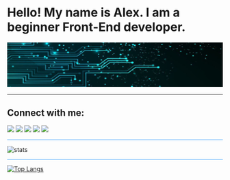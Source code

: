 
# Hello! My name is Alex. I am a beginner Front-End developer.

<!-- [![img](/header-img-1.jpg)](https://twitter.com/Grigoren_com) -->

[![img](/header-img-2.jpg)](https://twitter.com/Grigoren_com)

<!-- [![img](/header-img-3.jpg)](https://twitter.com/
Grigoren_com) -->

<hr>

## Connect with me:

[![](https://img.shields.io/badge/twitter-81DAF5?style=for-the-badge&logo=twitter&logoColor=1d9bf0)](https://twitter.com/Grigoren_com)
[![](https://img.shields.io/badge/facebook-81DAF5?style=for-the-badge&logo=facebook)](https://www.facebook.com/GrigorenCom)
[![](https://img.shields.io/badge/facebook-81DAF5?style=for-the-badge&logo=linkedin&logoColor=1d9bf0)](https://www.linkedin.com/in/alexandr-grigorenco-730975253/)
[![](https://img.shields.io/badge/telegram-81DAF5?style=for-the-badge&logo=telegram)](https://t.me/Grigoren_com)
[![](https://img.shields.io/badge/upwork-81DAF5?style=for-the-badge&logo=upwork)](https://www.upwork.com/freelancers/~0181015e379146be88)

<hr style="background: #2E9AFE; height: 0.5px">


![stats](https://github-readme-stats.vercel.app/api?username=AlexGrigorenco&show_icons=true&theme=tokyonight)

<hr style="background: #2E9AFE; height: 0.5px">

[![Top Langs](https://github-readme-stats.vercel.app/api/top-langs/?username=AlexGrigorenco&layout=compact&theme=tokyonight)](https://github.com/anuraghazra/github-readme-stats)

<!-- [![Top Langs](https://github-readme-stats.vercel.app/api/top-langs/?username=AlexGrigorenco&langs_count=8&theme=tokyonight)](https://github.com/anuraghazra/github-readme-stats) -->